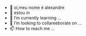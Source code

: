 - 👋 oi,meu nome é alexandre
- 👀 estou in
- 🌱 I’m currently learning ...
- 💞️ I’m looking to collareeborate on ...
- 📫 How to reach me ...

<!---
mecsteel/mecsteel is a ✨ special ✨ repository because its `README.md` (this file) appears on your GitHub profile.
You can click the Preview link to take a look at your changes.
--->

